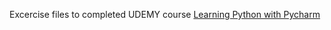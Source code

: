 Excercise files to completed UDEMY course [Learning Python with Pycharm](https://www.linkedin.com/learning/learning-python-with-pycharm/welcome?autoAdvance=true&autoSkip=false&autoplay=true&resume=true)
